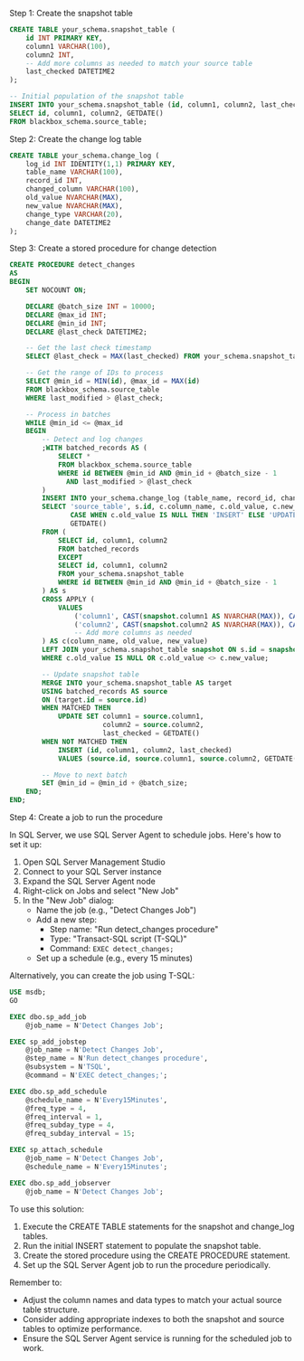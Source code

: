 Step 1: Create the snapshot table

```sql
CREATE TABLE your_schema.snapshot_table (
    id INT PRIMARY KEY,
    column1 VARCHAR(100),
    column2 INT,
    -- Add more columns as needed to match your source table
    last_checked DATETIME2
);

-- Initial population of the snapshot table
INSERT INTO your_schema.snapshot_table (id, column1, column2, last_checked)
SELECT id, column1, column2, GETDATE()
FROM blackbox_schema.source_table;
```

Step 2: Create the change log table

```sql
CREATE TABLE your_schema.change_log (
    log_id INT IDENTITY(1,1) PRIMARY KEY,
    table_name VARCHAR(100),
    record_id INT,
    changed_column VARCHAR(100),
    old_value NVARCHAR(MAX),
    new_value NVARCHAR(MAX),
    change_type VARCHAR(20),
    change_date DATETIME2
);
```

Step 3: Create a stored procedure for change detection

```sql
CREATE PROCEDURE detect_changes
AS
BEGIN
    SET NOCOUNT ON;

    DECLARE @batch_size INT = 10000;
    DECLARE @max_id INT;
    DECLARE @min_id INT;
    DECLARE @last_check DATETIME2;

    -- Get the last check timestamp
    SELECT @last_check = MAX(last_checked) FROM your_schema.snapshot_table;

    -- Get the range of IDs to process
    SELECT @min_id = MIN(id), @max_id = MAX(id) 
    FROM blackbox_schema.source_table
    WHERE last_modified > @last_check;

    -- Process in batches
    WHILE @min_id <= @max_id
    BEGIN
        -- Detect and log changes
        ;WITH batched_records AS (
            SELECT *
            FROM blackbox_schema.source_table
            WHERE id BETWEEN @min_id AND @min_id + @batch_size - 1
              AND last_modified > @last_check
        )
        INSERT INTO your_schema.change_log (table_name, record_id, changed_column, old_value, new_value, change_type, change_date)
        SELECT 'source_table', s.id, c.column_name, c.old_value, c.new_value, 
               CASE WHEN c.old_value IS NULL THEN 'INSERT' ELSE 'UPDATE' END,
               GETDATE()
        FROM (
            SELECT id, column1, column2
            FROM batched_records
            EXCEPT
            SELECT id, column1, column2
            FROM your_schema.snapshot_table
            WHERE id BETWEEN @min_id AND @min_id + @batch_size - 1
        ) AS s
        CROSS APPLY (
            VALUES 
                ('column1', CAST(snapshot.column1 AS NVARCHAR(MAX)), CAST(s.column1 AS NVARCHAR(MAX))),
                ('column2', CAST(snapshot.column2 AS NVARCHAR(MAX)), CAST(s.column2 AS NVARCHAR(MAX)))
                -- Add more columns as needed
        ) AS c(column_name, old_value, new_value)
        LEFT JOIN your_schema.snapshot_table snapshot ON s.id = snapshot.id
        WHERE c.old_value IS NULL OR c.old_value <> c.new_value;

        -- Update snapshot table
        MERGE INTO your_schema.snapshot_table AS target
        USING batched_records AS source
        ON (target.id = source.id)
        WHEN MATCHED THEN
            UPDATE SET column1 = source.column1, 
                       column2 = source.column2,
                       last_checked = GETDATE()
        WHEN NOT MATCHED THEN
            INSERT (id, column1, column2, last_checked)
            VALUES (source.id, source.column1, source.column2, GETDATE());

        -- Move to next batch
        SET @min_id = @min_id + @batch_size;
    END;
END;
```

Step 4: Create a job to run the procedure

In SQL Server, we use SQL Server Agent to schedule jobs. Here's how to set it up:

1. Open SQL Server Management Studio
2. Connect to your SQL Server instance
3. Expand the SQL Server Agent node
4. Right-click on Jobs and select "New Job"
5. In the "New Job" dialog:
   - Name the job (e.g., "Detect Changes Job")
   - Add a new step:
     - Step name: "Run detect_changes procedure"
     - Type: "Transact-SQL script (T-SQL)"
     - Command: `EXEC detect_changes;`
   - Set up a schedule (e.g., every 15 minutes)

Alternatively, you can create the job using T-SQL:

```sql
USE msdb;
GO

EXEC dbo.sp_add_job
    @job_name = N'Detect Changes Job';

EXEC sp_add_jobstep
    @job_name = N'Detect Changes Job',
    @step_name = N'Run detect_changes procedure',
    @subsystem = N'TSQL',
    @command = N'EXEC detect_changes;';

EXEC dbo.sp_add_schedule
    @schedule_name = N'Every15Minutes',
    @freq_type = 4,
    @freq_interval = 1,
    @freq_subday_type = 4,
    @freq_subday_interval = 15;

EXEC sp_attach_schedule
    @job_name = N'Detect Changes Job',
    @schedule_name = N'Every15Minutes';

EXEC dbo.sp_add_jobserver
    @job_name = N'Detect Changes Job';
```

To use this solution:

1. Execute the CREATE TABLE statements for the snapshot and change_log tables.
2. Run the initial INSERT statement to populate the snapshot table.
3. Create the stored procedure using the CREATE PROCEDURE statement.
4. Set up the SQL Server Agent job to run the procedure periodically.

Remember to:
- Adjust the column names and data types to match your actual source table structure.
- Consider adding appropriate indexes to both the snapshot and source tables to optimize performance.
- Ensure the SQL Server Agent service is running for the scheduled job to work.

